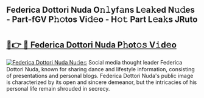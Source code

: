 ## Federica Dottori Nuda O𝚗𝚕yf𝚊ns L𝚎a𝚔ed N𝚞𝚍es - Part-fGV P𝚑𝚘tos Vi𝚍𝚎o - H𝚘𝚝 Part L𝚎a𝚔s JRuto

# <h2><a href="http://kf3vhy5.oniu.top/?m=Federica+Dottori+Nuda">🔗👉 🔴 Federica Dottori Nuda P𝚑ot𝚘𝚜 V𝚒d𝚎o</a></h2>

[![Federica Dottori Nuda Nu𝚍e𝚜](https://i.imgur.com/0qMVB7G.gif)](http://kf3vhy5.oniu.top/?m=Federica+Dottori+Nuda)
Social media thought leader Federica Dottori Nuda, known for sharing dance and lifestyle information, consisting of presentations and personal blogs. Federica Dottori Nuda's public image is characterized by its open and sincere demeanor, but the intricacies of his personal life remain shrouded in secrecy.  
